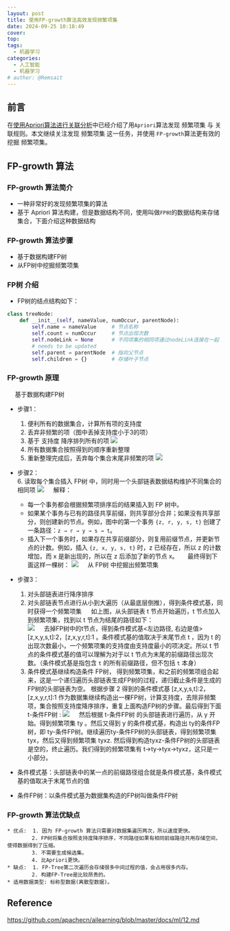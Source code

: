 ```yaml
---
layout: post
title: 使用FP-growth算法高效发现频繁项集
date: 2024-09-25 10:18:49
cover: 
top: 
tags: 
  - 机器学习
categories: 
  - 人工智能
  - 机器学习
# author: @Remsait
---
```

## 前言
在[使用Apriori算法进行关联分析](https://remsait.com/posts/%E4%BD%BF%E7%94%A8Apriori%E7%AE%97%E6%B3%95%E8%BF%9B%E8%A1%8C%E5%85%B3%E8%81%94%E5%88%86%E6%9E%90)中已经介绍了用`Apriori`算法发现 频繁项集 与 关联规则。本文继续关注发现 频繁项集 这一任务，并使用 `FP-growth`算法更有效的挖掘 频繁项集。

## FP-growth 算法
### FP-growth 算法简介
- 一种非常好的发现频繁项集的算法
- 基于 Apriori 算法构建，但是数据结构不同，使用叫做`FP树`的数据结构来存储集合，下面介绍这种数据结构

### FP-growth 算法步骤
- 基于数据构建FP树
- 从FP树中挖掘频繁项集

### FP树 介绍
- FP树的结点结构如下：

```python
class treeNode:
    def __init__(self, nameValue, numOccur, parentNode):
        self.name = nameValue     # 节点名称
        self.count = numOccur     # 节点出现次数
        self.nodeLink = None      # 不同项集的相同项通过nodeLink连接在一起
        # needs to be updated
        self.parent = parentNode  # 指向父节点
        self.children = {}        # 存储叶子节点
```

### FP-growth 原理
&emsp; 基于数据构建FP树
- 步骤1：
	1. 便利所有的数据集合，计算所有项的支持度
	2. 丢弃非频繁的项（图中丢掉支持度小于3的项）
	3. 基于 支持度 降序排列所有的项
![](https://cloudflare.remsait.com/img/FP1.png)
	4. 所有数据集合按照得到的顺序重新整理
	5. 重新整理完成后，丢弃每个集合末尾非频繁的项
![](https://cloudflare.remsait.com/img/FP2.png)

- 步骤2：   
	6. 读取每个集合插入 FP树 中，同时用一个头部链表数据结构维护不同集合的相同项
![](https://cloudflare.remsait.com/img/FP3.png)
&emsp; 解释：
	- 每一个事务都会根据频繁项排序后的结果插入到 FP 树中。
	- 如果某个事务与已有的路径共享前缀，则共享部分合并；如果没有共享部分，则创建新的节点。例如，图中的第一个事务 `{z, r, y, s, t}` 创建了一条路径：`z → r → y → s → t`。
	- 插入下一个事务时，如果存在共享前缀部分，则复用前缀节点，并更新节点的计数。例如，插入 `{z, x, y, s, t}` 时，z 已经存在，所以 z 的计数增加，而 x 是新出现的，所以在 z 后添加了新的节点 x。
&emsp; 最终得到下面这样一棵树：
![](https://cloudflare.remsait.com/img/FP4.png)
&emsp; 从 FP树 中挖掘出频繁项集
- 步骤3：
	1. 对头部链表进行降序排序
	2. 对头部链表节点进行从小到大遍历（从最底层倒推），得到条件模式基，同时获得一个频繁项集
&emsp; 如上图，从头部链表 t 节点开始遍历，t 节点加入到频繁项集，找到以 t 节点为结尾的路径如下：  
![](https://cloudflare.remsait.com/img/FP5.png)
&emsp; 去掉FP树中的t节点，得到条件模式基<左边路径, 右边是值>[z,x,y,s,t]:2，[z,x,y,r,t]:1 。条件模式基的值取决于末尾节点 t ，因为 t 的出现次数最小，一个频繁项集的支持度由支持度最小的项决定。所以 t 节点的条件模式基的值可以理解为对于以 t 节点为末尾的前缀路径出现次数。（条件模式基是指包含 `t` 的所有前缀路径，但不包括 `t` 本身）
	3. 条件模式基继续构造条件 FP树， 得到频繁项集，和之前的频繁项组合起来，这是一个递归遍历头部链表生成FP树的过程，递归截止条件是生成的FP树的头部链表为空。 根据步骤 2 得到的条件模式基 [z,x,y,s,t]:2，[z,x,y,r,t]:1 作为数据集继续构造出一棵FP树，计算支持度，去除非频繁项，集合按照支持度降序排序，重复上面构造FP树的步骤。最后得到下面 t-条件FP树 :
![](https://cloudflare.remsait.com/img/FP6.png)
&emsp; 然后根据 t-条件FP树 的头部链表进行遍历，从 y 开始。得到频繁项集 ty 。然后又得到 y 的条件模式基，构造出 ty的条件FP树，即 ty-条件FP树。继续遍历ty-条件FP树的头部链表，得到频繁项集 tyx，然后又得到频繁项集 tyxz. 然后得到构造tyxz-条件FP树的头部链表是空的，终止遍历。我们得到的频繁项集有 t->ty->tyx->tyxz，这只是一小部分。
- 条件模式基：头部链表中的某一点的前缀路径组合就是条件模式基，条件模式基的值取决于末尾节点的值
- 条件FP树：以条件模式基为数据集构造的FP树叫做条件FP树

### FP-growth 算法优缺点
```
* 优点:  1. 因为 FP-growth 算法只需要对数据集遍历两次，所以速度更快。
        2. FP树将集合按照支持度降序排序，不同路径如果有相同前缀路径共用存储空间，使得数据得到了压缩。
        3. 不需要生成候选集。
        4. 比Apriori更快。
* 缺点:  1. FP-Tree第二次遍历会存储很多中间过程的值，会占用很多内存。
        2. 构建FP-Tree是比较昂贵的。
* 适用数据类型: 标称型数据(离散型数据)。
```












## Reference
<https://github.com/apachecn/ailearning/blob/master/docs/ml/12.md>